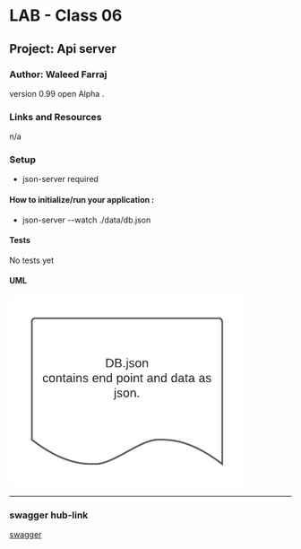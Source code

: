 
# LAB - Class 06



## Project: Api server

### Author: Waleed Farraj
version 0.99 open Alpha .
### Links and Resources

n/a

### Setup

* json-server required

#### How to initialize/run your application :
* json-server --watch ./data/db.json 


#### Tests

No tests yet

#### UML

![UML1](Assets/1.png)

---
### swagger hub-link

[swagger](https://app.swaggerhub.com/apis/waleedfarraj/api-server/0.1)

